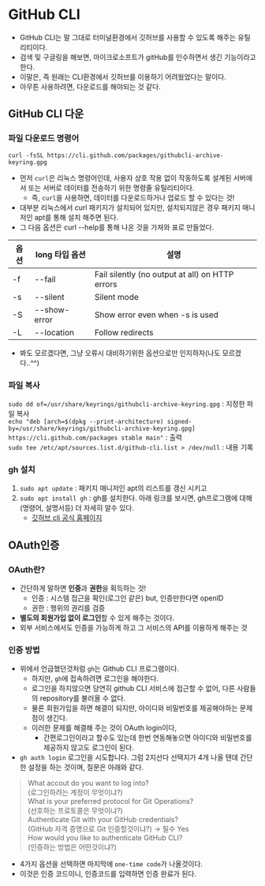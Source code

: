 # GitHub CLI 
 - GitHub CLI는 말 그대로 터미널환경에서 깃허브를 사용할 수 있도록 해주는 유틸리티이다.
 - 검색 및 구글링을 해보면, 마이크로소프트가 gitHub를 인수하면서 생긴 기능이라고 한다. 
 - 이말은, 즉 원래는 CLI환경에서 깃허브를 이용하기 어려웠었다는 말이다. 
 - 아무튼 사용하려면, 다운로드를 해야되는 것 같다. 

## GitHub CLI 다운

### 파일 다운로드 명령어
`curl -fsSL https://cli.github.com/packages/githubcli-archive-keyring.gpg ` 

- 먼저 `curl`은 리눅스 명령어인데, 사용자 상호 작용 없이 작동하도록 설계된 서버에서 또는 서버로 데이터를 전송하기 위한 명령줄 유틸리티이다.
   -  즉, `curl`을 사용하면, 데이터를 다운로드하거나 업로드 할 수 있다는 것!
- 대부분 리눅스에서 curl 패키지가 설치되어 있지만, 설치되지않은 경우 패키지 매니저인 apt를 통해 설치 해주면 된다. 
- 그 다음 옵션은 curl --help를 통해 나온 것을 가져와 표로 만들었다. 

|옵션| long 타입 옵션| 설명 |
|--|--|--|
|-f| --fail|          Fail silently (no output at all) on HTTP errors|
|-s|--silent  | Silent mode|
|-S| --show-error|  Show error even when -s is used|
|-L| --location|     Follow redirects|

 - 봐도 모르겠다면, 그냥 오류시 대비하기위한 옵션으로만 인지하자(나도 모르겠다..^^)

### 파일 복사
 `sudo dd of=/usr/share/keyrings/githubcli-archive-keyring.gpg`  : 지정한 파일 복사   
 `echo "deb [arch=$(dpkg --print-architecture) signed-by=/usr/share/keyrings/githubcli-archive-keyring.gpg] https://cli.github.com/packages stable main"` : 출력     
 `sudo tee /etc/apt/sources.list.d/github-cli.list > /dev/null`   : 내용 기록   

### gh 설치
 1. `sudo apt update`   : 패키지 매니저인 apt의 리스트를 갱신 시키고
 2. `sudo apt install gh`    : gh를 설치한다. 아래 링크를 보시면, gh프로그램에 대해(명령어, 설명서등) 더 자세히 알수 있다.
      - [깃허브 cli 공식 홈페이지](https://cli.github.com/)

## OAuth인증
### OAuth란?
 - 간단하게 말하면 **인증**과 **권한**을 획득하는 것!
    - 인증 : 시스템 접근을 확인(로그인 같은) but, 인증만한다면 openID
    - 권한 : 행위의 권리를 검증  
 - **별도의 회원가입 없이 로그인**할 수 있게 해주는 것이다.
 - 외부 서비스에서도 인증을 가능하게 하고 그 서비스의 API를 이용하게 해주는 것
 
### 인증 방법
 
 - 위에서 언급했던것처럼 `gh`는 Github CLI 프로그램이다.  
   - 하지만, `gh`에 접속하려면 로그인을 해야한다.
   - 로그인을 하지않으면 당연히 github CLI 서비스에 접근할 수 없어, 다른 사람들의 repository를 불러올 수 없다. 
   - 물론 회원가입을 하면 해결이 되지만, 아이디와 비밀번호를 제공해야하는 문제점이 생긴다.
   - 이러한 문제를 해결해 주는 것이 OAuth login이다, 
     - 간편로그인이라고 할수도 있는데 한번 연동해놓으면 아이디와 비밀번호를 제공하지 않고도 로그인이 된다.
 - `gh auth login` 로그인을 시도합니다.  그럼 2지선다 선택지가 4개 나올 텐데 간단한 설정을 하는 것이며, 질문은 아래와 같다.
  >  What accout do you want to log into?  
  > (로그인하려는 계정이 무엇이냐?)    
  > What is your preferred protocol for Git Operations?  
  > (선호하는 프로토콜은 무엇이냐?)  
  > Authenticate Git with your GitHub credentials?  
  > (GitHub 자격 증명으로 Git 인증할것이냐?) -> 필수 Yes  
  > How would you like to authenticate GitHub CLI?  
  > (인증하는 방법은 어떤것이냐?)   

- 4가지 옵션을 선택하면 마지막에 `one-time code`가 나올것이다. 
- 이것은 인증 코드이니, 인증코드를 입력하면 인증 완료가 된다.
